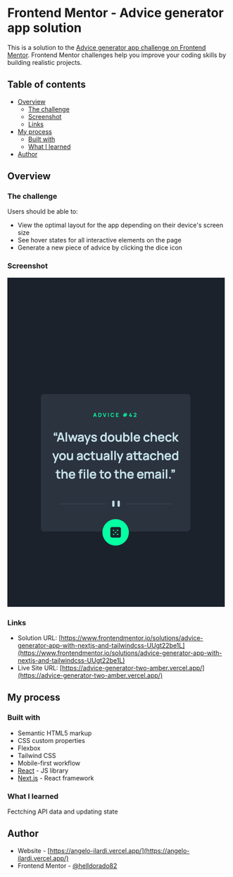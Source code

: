 # Frontend Mentor - Advice generator app solution

This is a solution to the [Advice generator app challenge on Frontend Mentor](https://www.frontendmentor.io/challenges/advice-generator-app-QdUG-13db). Frontend Mentor challenges help you improve your coding skills by building realistic projects.

## Table of contents

- [Overview](#overview)
  - [The challenge](#the-challenge)
  - [Screenshot](#screenshot)
  - [Links](#links)
- [My process](#my-process)
  - [Built with](#built-with)
  - [What I learned](#what-i-learned)
- [Author](#author)

## Overview

### The challenge

Users should be able to:

- View the optimal layout for the app depending on their device's screen size
- See hover states for all interactive elements on the page
- Generate a new piece of advice by clicking the dice icon

### Screenshot

![](./public/images/screenshot.png)

### Links

- Solution URL: [https://www.frontendmentor.io/solutions/advice-generator-app-with-nextjs-and-tailwindcss-UUgt22be1L](https://www.frontendmentor.io/solutions/advice-generator-app-with-nextjs-and-tailwindcss-UUgt22be1L)
- Live Site URL: [https://advice-generator-two-amber.vercel.app/](https://advice-generator-two-amber.vercel.app/)

## My process

### Built with

- Semantic HTML5 markup
- CSS custom properties
- Flexbox
- Tailwind CSS
- Mobile-first workflow
- [React](https://reactjs.org/) - JS library
- [Next.js](https://nextjs.org/) - React framework

### What I learned

Fectching API data and updating state

## Author

- Website - [https://angelo-ilardi.vercel.app/](https://angelo-ilardi.vercel.app/)
- Frontend Mentor - [@helldorado82](https://www.frontendmentor.io/profile/helldorado82)
